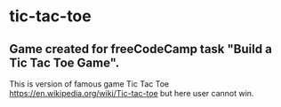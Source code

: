 # tic-tac-toe
Game created for freeCodeCamp task "Build a Tic Tac Toe Game".
--------------------------------------------------------------
This is version of famous game Tic Tac Toe https://en.wikipedia.org/wiki/Tic-tac-toe but here user cannot win.
